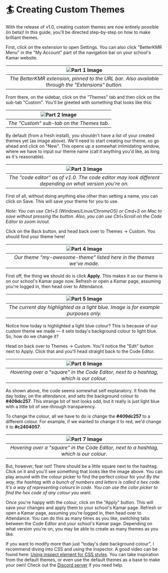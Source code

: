 # 🏄 Creating Custom Themes
With the release of v1.0, creating custom themes are now entirely possible (in beta)! In this guide, you'll be directed step-by-step on how to make brilliant themes.

First, click on the extension to open Settings. You can also click "BetterKMR Menu" in the "My Account" part of the navigation bar on your school's Kamar website.

| ![Part 1 Image](assets/creating_custom_themes_p1.png) | 
|:--:| 
| *The BetterKMR extension, pinned to the URL bar. Also available through the "Extensions" button.* |

From there, on the sidebar, click on the "Themes" tab and then click on the sub-tab "Custom". You'll be greeted with something that looks like this:

| ![Part 2 Image](assets/creating_custom_themes_p2.png) | 
|:--:| 
| *The "Custom" sub-tab on the Themes tab.* |

By default (from a fresh install), you shouldn't have a list of your created themes yet (as image above). We'll need to start creating our theme, so go ahead and click on "New". This opens up a somewhat intimidating window, where we have to input our theme name (call it anything you'd like, as long as it's reasonable).

| ![Part 3 Image](assets/creating_custom_themes_p3.png) | 
|:--:| 
| *The "code editor" as of v1.0. The code editor may look different depending on what version you're on.* |

First of all, without doing anything else other than setting a name, you can click on Save. This will save your theme for you to use.

_Note: You can use Ctrl+S (Windows/Linux/ChromeOS) or Cmd+S on Mac to save without pressing the button. Also, you can use Ctrl+Scroll on the Code Editor to zoom in/out._

Click on the Back button, and head back over to Themes -> Custom. You should find your theme here!

| ![Part 4 Image](assets/creating_custom_themes_p4.png) | 
|:--:| 
| *Our theme "my-awesome-theme" listed here in the themes we've made.* |

First off, the thing we should do is click **Apply**. This makes it so our theme is on our school's Kamar page now. Refresh or open a Kamar page, assuming you're logged in, then head over to Attendance.

| ![Part 5 Image](assets/creating_custom_themes_p5.png) | 
|:--:| 
| *The current day highlighted as a light blue. Image is for example purposes only.* |

Notice how today is highlighted a light blue colour? This is because of our custom theme we made — it sets today's background colour to light blue. So, how do we change it?

Head on back over to Themes -> Custom. You'll notice the "Edit" button next to Apply. Click that and you'll head straight back to the Code Editor.

| ![Part 6 Image](assets/creating_custom_themes_p6.png) | 
|:--:| 
| *Hovering over a "square" in the Code Editor, next to a hashtag, which is our colour.* |

As shown above, the code seems somewhat self explanatory. It finds the day today, on the attendance, and sets the background colour to **#409dc257**. This strange bit of text looks odd, but it really is just light blue with a little bit of see-through transparency.

To change the colour, all we have to do is change the **#409dc257** to a different colour. For example, if we wanted to change it to red, we'd change it to **#c2404057**.

| ![Part 7 Image](assets/creating_custom_themes_p7.png) | 
|:--:| 
| *Hovering over a "square" in the Code Editor, next to a hashtag, which is our colour.* |

But, however, fear not! There should be a little square next to the hashtag. Click on it and you'll see something that looks like the image above. You can play around with the colour picker to find the perfect colour for you! _By the way, the hashtag with a bunch of numbers and letters is called a hex code. It's a way of representing colours in code. You can use the color picker to find the hex code of any colour you want._

Once you're happy with the colour, click on the "Apply" button. This will save your changes and apply them to your school's Kamar page. Refresh or open a Kamar page, assuming you're logged in, then head over to Attendance. You can do this as many times as you like, switching tabs between the Code Editor and your school's Kamar page. Depending on what version you're on, you may be able to create as many themes as you like.

If you want to modify more than just "today's date background colour", I recommend diving into CSS and using the Inspector. A good video can be found here: [Using inspect element for CSS styles](https://www.youtube.com/watch?v=Xb6ZIlYj2OY). You can take inspiration from the default themes, or even use the default themes as a base to make your own! Check out the [Discord server](https://discord.gg/4MkRmFmHz2) if you need help.